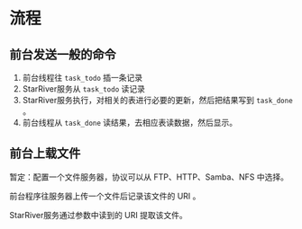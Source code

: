 # 流程

## 前台发送一般的命令

1. 前台线程往 `task_todo` 插一条记录
2. StarRiver服务从 `task_todo` 读记录
3. StarRiver服务执行，对相关的表进行必要的更新，然后把结果写到 `task_done` 。
4. 前台线程从 `task_done` 读结果，去相应表读数据，然后显示。

##	前台上载文件

暂定：配置一个文件服务器，协议可以从 FTP、HTTP、Samba、NFS 中选择。

前台程序往服务器上传一个文件后记录该文件的 URI 。

StarRiver服务通过参数中读到的 URI 提取该文件。
